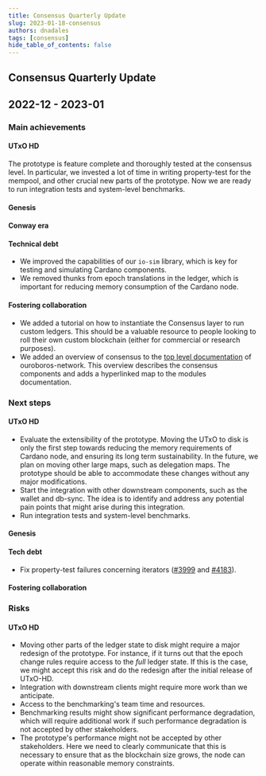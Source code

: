 ```yaml
---
title: Consensus Quarterly Update
slug: 2023-01-18-consensus
authors: dnadales
tags: [consensus]
hide_table_of_contents: false
---
```


## Consensus Quarterly Update
## 2022-12 - 2023-01

### Main achievements

#### UTxO HD

The prototype is feature complete and thoroughly tested at the consensus level.
In particular, we invested a lot of time in writing property-test for the
mempool, and other crucial new parts of the prototype. Now we are ready to run
integration tests and system-level benchmarks.

#### Genesis

#### Conway era

#### Technical debt

- We improved the capabilities of our `io-sim` library, which is key for testing
  and simulating Cardano components.
- We removed thunks from epoch translations in the ledger, which is important
  for reducing memory consumption of the Cardano node.

#### Fostering collaboration

- We added a tutorial on how to instantiate the Consensus layer to run custom
  ledgers. This should be a valuable resource to people looking to roll their
  own custom blockchain (either for commercial or research purposes).
- We added an overview of consensus to the [top level
  documentation](https://input-output-hk.github.io/ouroboros-network/) of
  ouroboros-network. This overview describes the consensus components and adds a
  hyperlinked map to the modules documentation.

### Next steps

#### UTxO HD

- Evaluate the extensibility of the prototype. Moving the UTxO to disk is only
  the first step towards reducing the memory requirements of Cardano node, and
  ensuring its long term sustainability. In the future, we plan on moving other
  large maps, such as delegation maps. The prototype should be able to
  accommodate these changes without any major modifications.
- Start the integration with other downstream components, such as the wallet and
  db-sync. The idea is to identify and address any potential pain points that
  might arise during this integration.
- Run integration tests and system-level benchmarks.

#### Genesis

#### Tech debt

- Fix property-test failures concerning iterators ([#3999][issue-3999] and
  [#4183][issue-4183]).

#### Fostering collaboration

### Risks 

#### UTxO HD

- Moving other parts of the ledger state to disk might require a major redesign
  of the prototype. For instance, if it turns out that the epoch change rules
  require access to the *full* ledger state. If this is the case, we might
  accept this risk and do the redesign after the initial release of UTxO-HD.
- Integration with downstream clients might require more work than we
  anticipate.
- Access to the benchmarking's team time and resources.
- Benchmarking results might show significant performance degradation, which
  will require additional work if such performance degradation is not accepted
  by other stakeholders.
- The prototype's performance might not be accepted by other stakeholders. Here
  we need to clearly communicate that this is necessary to ensure that as the
  blockchain size grows, the node can operate within reasonable memory
  constraints.

[issue-4183]: https://github.com/input-output-hk/ouroboros-network/issues/4183
[issue-3999]: https://github.com/input-output-hk/ouroboros-network/issues/3999
